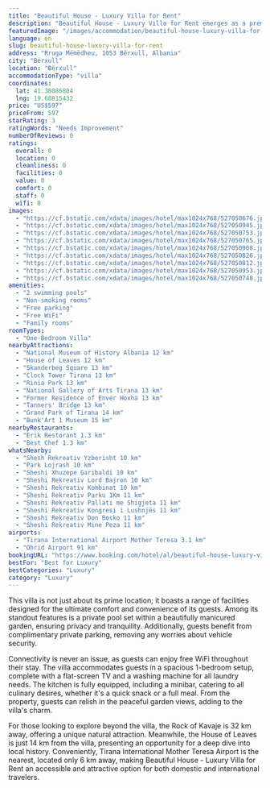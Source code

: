 ```yaml
---
title: "Beautiful House - Luxury Villa for Rent"
description: "Beautiful House - Luxury Villa for Rent emerges as a premier choice for travelers seeking an exclusive retreat in Bërxull."
featuredImage: "/images/accommodation/beautiful-house-luxury-villa-for-rent-527050676.jpg"
language: en
slug: beautiful-house-luxury-villa-for-rent
address: "Rruga Mëmëdheu, 1053 Bërxull, Albania"
city: "Bërxull"
location: "Bërxull"
accommodationType: "villa"
coordinates:
  lat: 41.38086804
  lng: 19.68815432
price: "US$597"
priceFrom: 597
starRating: 3
ratingWords: "Needs Improvement"
numberOfReviews: 0
ratings:
  overall: 0
  location: 0
  cleanliness: 0
  facilities: 0
  value: 0
  comfort: 0
  staff: 0
  wifi: 0
images:
  - "https://cf.bstatic.com/xdata/images/hotel/max1024x768/527050676.jpg?k=af45575de4dfcb28c48d845178b4a48440bb1921f2e9bbbe97cd9d8100689aef&o=&hp=1"
  - "https://cf.bstatic.com/xdata/images/hotel/max1024x768/527050945.jpg?k=79b9149c76414ae9a08067957b84d3fe073a1d377d50fc307e307ab643f8e719&o=&hp=1"
  - "https://cf.bstatic.com/xdata/images/hotel/max1024x768/527050753.jpg?k=e7229ab79bb7de338163a31dd69a06ea679a76231cbd0d145e001656f8e532cb&o=&hp=1"
  - "https://cf.bstatic.com/xdata/images/hotel/max1024x768/527050765.jpg?k=65a13215ac99c751b1b4b3dd643647f7d91af6cb3fd9117385beaf1971efa420&o=&hp=1"
  - "https://cf.bstatic.com/xdata/images/hotel/max1024x768/527050908.jpg?k=910c9bc50e6d32aeb305ea28ba3a38bc8b75926c62e9e2794b41ac50020877d7&o=&hp=1"
  - "https://cf.bstatic.com/xdata/images/hotel/max1024x768/527050826.jpg?k=a37cd16e57ee6d1bf7484f888e39db078a368efd2cd031b2f4bb4589e9e5b1df&o=&hp=1"
  - "https://cf.bstatic.com/xdata/images/hotel/max1024x768/527050812.jpg?k=ee8476d79633ae4cdd7e9cd36b8a162bf21d5f8ca550e3b840fbb7e7f2badf02&o=&hp=1"
  - "https://cf.bstatic.com/xdata/images/hotel/max1024x768/527050953.jpg?k=3e9531617f827e41b3f5bc3bd1c8356639ce2fb698cee8b6577395224ebb5677&o=&hp=1"
  - "https://cf.bstatic.com/xdata/images/hotel/max1024x768/527050748.jpg?k=cde1fefab6e858791cb8448dabe5d7b778869959c3cdb4dfe2f31df915c94569&o=&hp=1"
amenities:
  - "2 swimming pools"
  - "Non-smoking rooms"
  - "Free parking"
  - "Free WiFi"
  - "Family rooms"
roomTypes:
  - "One-Bedroom Villa"
nearbyAttractions:
  - "National Museum of History Albania 12 km"
  - "House of Leaves 12 km"
  - "Skanderbeg Square 13 km"
  - "Clock Tower Tirana 13 km"
  - "Rinia Park 13 km"
  - "National Gallery of Arts Tirana 13 km"
  - "Former Residence of Enver Hoxha 13 km"
  - "Tanners' Bridge 13 km"
  - "Grand Park of Tirana 14 km"
  - "Bunk'Art 1 Museum 15 km"
nearbyRestaurants:
  - "Erik Restorant 1.3 km"
  - "Best Chef 1.3 km"
whatsNearby:
  - "Shesh Rekreativ Yzberisht 10 km"
  - "Park Lojrash 10 km"
  - "Sheshi Xhuzepe Garibaldi 10 km"
  - "Sheshi Rekreativ Lord Bajron 10 km"
  - "Sheshi Rekreativ Kombinat 10 km"
  - "Sheshi Rekreativ Parku 1Km 11 km"
  - "Sheshi Rekreativ Pallati me Shigjeta 11 km"
  - "Sheshi Rekreativ Kongresi i Lushnjës 11 km"
  - "Sheshi Rekreativ Don Bosko 11 km"
  - "Sheshi Rekreativ Mine Peza 11 km"
airports:
  - "Tirana International Airport Mother Teresa 3.1 km"
  - "Ohrid Airport 91 km"
bookingURL: "https://www.booking.com/hotel/al/beautiful-house-luxury-villa-for-rent.en-gb.html?aid=8035640"
bestFor: "Best for Luxury"
bestCategories: "Luxury"
category: "Luxury"
---
```


This villa is not just about its prime location; it boasts a range of facilities designed for the ultimate comfort and convenience of its guests. Among its standout features is a private pool set within a beautifully manicured garden, ensuring privacy and tranquility. Additionally, guests benefit from complimentary private parking, removing any worries about vehicle security.

Connectivity is never an issue, as guests can enjoy free WiFi throughout their stay. The villa accommodates guests in a spacious 1-bedroom setup, complete with a flat-screen TV and a washing machine for all laundry needs. The kitchen is fully equipped, including a minibar, catering to all culinary desires, whether it's a quick snack or a full meal. From the property, guests can relish in the peaceful garden views, adding to the villa's charm.

For those looking to explore beyond the villa, the Rock of Kavaje is 32 km away, offering a unique natural attraction. Meanwhile, the House of Leaves is just 14 km from the villa, presenting an opportunity for a deep dive into local history. Conveniently, Tirana International Mother Teresa Airport is the nearest, located only 6 km away, making Beautiful House - Luxury Villa for Rent an accessible and attractive option for both domestic and international travelers.